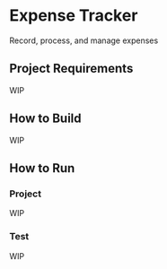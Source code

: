 # Expense Tracker

Record, process, and manage expenses

## Project Requirements

WIP

## How to Build

WIP

## How to Run

### Project

WIP

### Test

WIP

